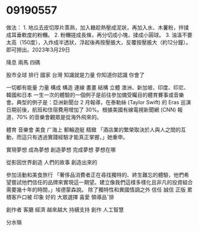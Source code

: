 # 09190557
做法： 1. 地瓜去皮切厚片蒸熟，加入糖趁熱壓成泥狀，再加入水、木薯粉，拌揉成耳垂軟度的粉糰。 2. 粉糰搓成長條，再分切成小塊，揉成小圓球。 3. 油溫不要太高（150度），入炸成半透狀，浮起後再按壓脹大，反覆按壓脹大（約12分鐘）。 即可撈出。2023年3月29日


降息 兩馬
四碼



股市全球 排行 國家
台灣
知識就是力量
你知道你認識
你會了

一切都有能量 力量 構成 構造 連線
畫畫
結構
立體
澳洲、新加坡、印度、印尼、韓國和日本
一生一次的體驗的一個例子是前往參加備受矚目的體育賽事或音樂會。典型的例子是：亞洲新聞台 2 月報導，在泰勒絲 (Taylor Swift) 的 Eras 巡演日期前後，航班和住宿費用增加了 30%。根據美國有線電視新聞網 (CNN) 報道，70% 的音樂會觀眾是從海外飛來的。

體育 音樂會 美食
ㄏ海上 郵輪遊艇
精緻
「酒店業的繁榮取決於人與人之間的互動，而這只有透過實踐經驗才能真正掌握，」她重申。   


實現夢想
成為夢想
創造夢想
完成夢想
夢想在哪

從影因世界創造
人們的故事
創造出來的

參加活動和美食旅行
「奢侈品消費者正在尋找獨特的、終生難忘的體驗，他們希望嘗試他們信任的品牌來實現這一期望。建立像我們這樣多樣化且非凡的投資組合需要幾十年的時間，」埃德蒙森說。
除了獨特性和異國情調之外
信任 誠信
正版
累積客戶口被 印象
好的
大眾選擇
喜愛
領導品ˇ排

創作者 客廳 經濟
越來越大
持續支持
創作
人工智慧

分水嶺
